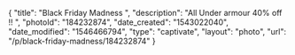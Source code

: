 {
    "title": "Black Friday Madness ",
    "description": "All Under armour 40% off !! ",
    "photoId": "184232874",
    "date_created": "1543022040",
    "date_modified": "1546466794",
    "type": "captivate",
    "layout": "photo",
    "url": "\/p\/black-friday-madness\/184232874"
}